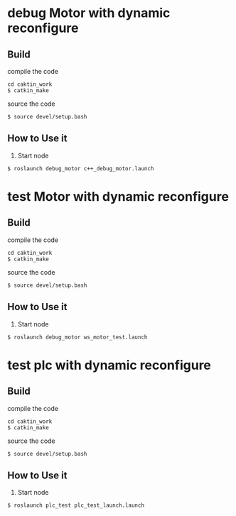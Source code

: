 # debug Motor with dynamic reconfigure

## Build

compile the code
```
cd caktin_work
$ catkin_make
```
source the code
```
$ source devel/setup.bash 
```
## How to Use it

1.  Start node
```
$ roslaunch debug_motor c++_debug_motor.launch
```


# test Motor with dynamic reconfigure

## Build

compile the code
```
cd caktin_work
$ catkin_make
```
source the code
```
$ source devel/setup.bash 
```
## How to Use it

1.  Start node
```
$ roslaunch debug_motor ws_motor_test.launch
```

# test plc with dynamic reconfigure

## Build

compile the code
```
cd caktin_work
$ catkin_make
```
source the code
```
$ source devel/setup.bash 
```
## How to Use it

1.  Start node
```
$ roslaunch plc_test plc_test_launch.launch
```


